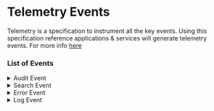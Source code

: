 # Telemetry Events

Telemetry is a specification to instrument all the key events. Using this specification reference applications & services will generate telemetry events. For more info [here](https://telemetry.sunbird.org)



### List of Events <a href="#list-of-events" id="list-of-events"></a>

<details>

<summary>Audit Event</summary>

```
"edata": {
    "state": "Create", // defines the state i.e: Mergecert, Mergeuser
    "props": [
      "certId", // certificate Id
      "userId"  // user Id
    ]
  }
```



</details>

<details>

<summary>Search Event</summary>

```
"edata": {
    "size": 1,
    "query": "", // serach query
    "filters": {
      "channel": "ORG_001" // filter based on channel or org
    },
    "sort": {},
    "type": "org",
    "topn": [
      {
        "id": "0126322873849692160"
      }
    ]
}
```



</details>

<details>

<summary>Error Event</summary>

```
"edata": {
    "err": null, // error
    "stacktrace": "org.sunbird.common.exception.ProjectCommonException.throwClientErrorException(ProjectCommonException",
    "errtype": null // error type
}
```



</details>

<details>

<summary>Log Event</summary>

```
"edata": {
    "level": "info",
    "type": "api_access", // type of event i.e: success event
    "message": "",
    "params": [
      {
        "duration": 65
      },
      {
        "method": "POST" // API Method type
      },
      {
        "url": "/v1/course/batch/create" // API
      },
      {
        "status": "200" // status code
      }
    ]
  }
```



</details>

